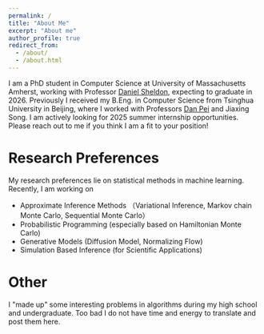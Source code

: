 ```yaml
---
permalink: /
title: "About Me"
excerpt: "About me"
author_profile: true
redirect_from: 
  - /about/
  - /about.html
---
```


I am a PhD student in Computer Science at University of Massachusetts Amherst, working with Professor [Daniel Sheldon](https://people.cs.umass.edu/~sheldon/index.html), expecting to graduate in 2026. Previously I received my B.Eng. in Computer Science from Tsinghua University in Beijing, where I worked with Professors [Dan Pei](https://netman.aiops.org/~peidan/) and Jiaxing Song. I am actively looking for 2025 summer internship opportunities. Please reach out to me if you think I am a fit to your position!

Research Preferences
======
My research preferences lie on statistical methods in machine learning. Recently, I am working on
+ Approximate Inference Methods （Variational Inference, Markov chain Monte Carlo, Sequential Monte Carlo）
+ Probabilistic Programming (especially based on Hamiltonian Monte Carlo)
+ Generative Models (Diffusion Model, Normalizing Flow)
+ Simulation Based Inference (for Scientific Applications)

Other
======
I "made up" some interesting problems in algorithms during my high school and undergraduate. Too bad I do not have time and energy to translate and post them here.
